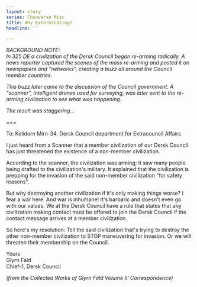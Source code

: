 ```yaml
---
layout: story
series: Chouverse Misc
title: Why Exterminating?
headline: ''

---
```

_BACKGROUND NOTE:_  
_In 325 DE a civilization of the Dersk Council began re-arming radically. A news reporter captured the scenes of the mass re-arming and posted it on newspapers and "networks", creating a buzz all around the Council member countries._

_This buzz later came to the discussion of the Council government. A "scanner", intelligent drones used for surveying, was later sent to the re-arming civilization to see what was happening._

_The result was staggering..._

_===_

To: Kelidorn Mirn-34, Dersk Council department for Extracouncil Affairs

I just heard from a Scanner that a member civilization of our Dersk Council has just threatened the existence of a non-member civilization.

According to the scanner, the civilization was arming; it saw many people being drafted to the civilization's military. It explained that the civilization is prepping for the invasion of the said non-member civilization "for safety reasons".

But why destroying another civilization if it's only making things worse? I fear a war here. And war is inhumane! It's barbaric and doesn't even go with our values. We at the Dersk Council have a rule that states that any civilization making contact must be offered to join the Dersk Council if the contact message arrives at a member civilization.

So here's my resolution: Tell the said civilization that's trying to destroy the other non-member civilization to STOP maneuvering for invasion. Or we will threaten their membership on the Council.

Yours  
Glyrn Fald  
Chief-1, Dersk Council

_(from the Collected Works of Glyrn Fald Volume II: Correspondence)_